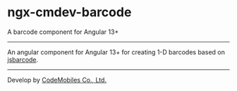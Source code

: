 # ngx-cmdev-barcode

A barcode component for Angular 13+

---

An angular component for Angular 13+ for creating 1-D barcodes based on [jsbarcode](https://www.npmjs.com/package/jsbarcode).

---

Develop by [CodeMobiles Co., Ltd.](https://codemobiles.co.th/online/dvd_main.php)
